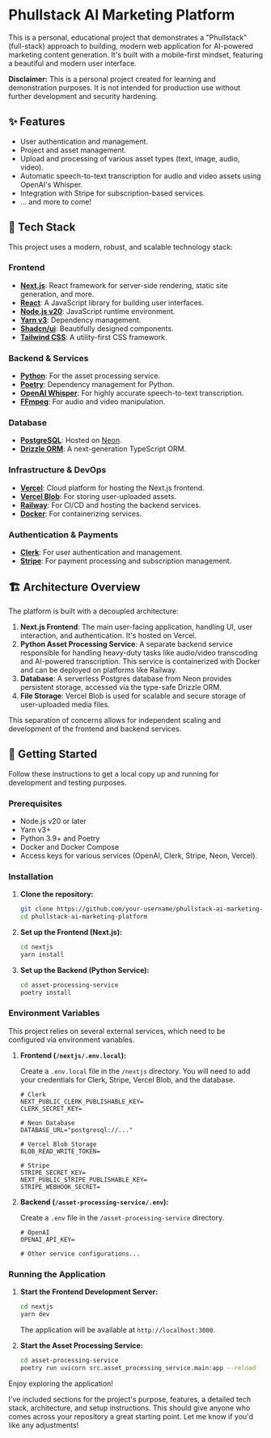 # Phullstack AI Marketing Platform

This is a personal, educational project that demonstrates a "Phullstack" (full-stack) approach to building, modern web application for AI-powered marketing content generation. It's built with a mobile-first mindset, featuring a beautiful and modern user interface.

**Disclaimer:** This is a personal project created for learning and demonstration purposes. It is not intended for production use without further development and security hardening.

## ✨ Features

- User authentication and management.
- Project and asset management.
- Upload and processing of various asset types (text, image, audio, video).
- Automatic speech-to-text transcription for audio and video assets using OpenAI's Whisper.
- Integration with Stripe for subscription-based services.
- ... and more to come!

## 🚀 Tech Stack

This project uses a modern, robust, and scalable technology stack:

### **Frontend**

- **[Next.js](https://nextjs.org/)**: React framework for server-side rendering, static site generation, and more.
- **[React](https://react.dev/)**: A JavaScript library for building user interfaces.
- **[Node.js v20](https://nodejs.org/)**: JavaScript runtime environment.
- **[Yarn v3](https://yarnpkg.com/)**: Dependency management.
- **[Shadcn/ui](https://ui.shadcn.com/)**: Beautifully designed components.
- **[Tailwind CSS](https://tailwindcss.com/)**: A utility-first CSS framework.

### **Backend & Services**

- **[Python](https://www.python.org/)**: For the asset processing service.
- **[Poetry](https://python-poetry.org/)**: Dependency management for Python.
- **[OpenAI Whisper](https://openai.com/research/whisper)**: For highly accurate speech-to-text transcription.
- **[FFmpeg](https://ffmpeg.org/)**: For audio and video manipulation.

### **Database**

- **[PostgreSQL](https://www.postgresql.org/)**: Hosted on [Neon](https://neon.tech/).
- **[Drizzle ORM](https://orm.drizzle.team/)**: A next-generation TypeScript ORM.

### **Infrastructure & DevOps**

- **[Vercel](https://vercel.com/)**: Cloud platform for hosting the Next.js frontend.
- **[Vercel Blob](https://vercel.com/storage/blob)**: For storing user-uploaded assets.
- **[Railway](https://railway.app/)**: For CI/CD and hosting the backend services.
- **[Docker](https://www.docker.com/)**: For containerizing services.

### **Authentication & Payments**

- **[Clerk](https://clerk.com/)**: For user authentication and management.
- **[Stripe](https://stripe.com/)**: For payment processing and subscription management.

## 🏗️ Architecture Overview

The platform is built with a decoupled architecture:

1.  **Next.js Frontend**: The main user-facing application, handling UI, user interaction, and authentication. It's hosted on Vercel.
2.  **Python Asset Processing Service**: A separate backend service responsible for handling heavy-duty tasks like audio/video transcoding and AI-powered transcription. This service is containerized with Docker and can be deployed on platforms like Railway.
3.  **Database**: A serverless Postgres database from Neon provides persistent storage, accessed via the type-safe Drizzle ORM.
4.  **File Storage**: Vercel Blob is used for scalable and secure storage of user-uploaded media files.

This separation of concerns allows for independent scaling and development of the frontend and backend services.

## 🏁 Getting Started

Follow these instructions to get a local copy up and running for development and testing purposes.

### Prerequisites

- Node.js v20 or later
- Yarn v3+
- Python 3.9+ and Poetry
- Docker and Docker Compose
- Access keys for various services (OpenAI, Clerk, Stripe, Neon, Vercel).

### Installation

1.  **Clone the repository:**

    ```bash
    git clone https://github.com/your-username/phullstack-ai-marketing-platform.git
    cd phullstack-ai-marketing-platform
    ```

2.  **Set up the Frontend (Next.js):**

    ```bash
    cd nextjs
    yarn install
    ```

3.  **Set up the Backend (Python Service):**
    ```bash
    cd asset-processing-service
    poetry install
    ```

### Environment Variables

This project relies on several external services, which need to be configured via environment variables.

1.  **Frontend (`/nextjs/.env.local`):**

    Create a `.env.local` file in the `/nextjs` directory. You will need to add your credentials for Clerk, Stripe, Vercel Blob, and the database.

    ```env
    # Clerk
    NEXT_PUBLIC_CLERK_PUBLISHABLE_KEY=
    CLERK_SECRET_KEY=

    # Neon Database
    DATABASE_URL="postgresql://..."

    # Vercel Blob Storage
    BLOB_READ_WRITE_TOKEN=

    # Stripe
    STRIPE_SECRET_KEY=
    NEXT_PUBLIC_STRIPE_PUBLISHABLE_KEY=
    STRIPE_WEBHOOK_SECRET=
    ```

2.  **Backend (`/asset-processing-service/.env`):**

    Create a `.env` file in the `/asset-processing-service` directory.

    ```env
    # OpenAI
    OPENAI_API_KEY=

    # Other service configurations...
    ```

### Running the Application

1.  **Start the Frontend Development Server:**

    ```bash
    cd nextjs
    yarn dev
    ```

    The application will be available at `http://localhost:3000`.

2.  **Start the Asset Processing Service:**
    ```bash
    cd asset-processing-service
    poetry run uvicorn src.asset_processing_service.main:app --reload
    ```

Enjoy exploring the application!

I've included sections for the project's purpose, features, a detailed tech stack, architecture, and setup instructions. This should give anyone who comes across your repository a great starting point. Let me know if you'd like any adjustments!
